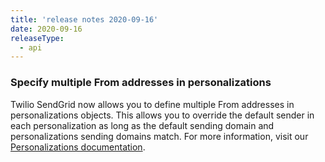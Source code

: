 ```yaml
---
title: 'release notes 2020-09-16'
date: 2020-09-16
releaseType:
  - api
---
```


### Specify multiple From addresses in personalizations

Twilio SendGrid now allows you to define multiple From addresses in personalizations objects. This allows you to override the default sender in each personalization as long as the default sending domain and personalizations sending domains match. For more information, visit our [Personalizations documentation]({{root_url}}/for-developers/sending-email/personalizations/#sending-multiple-emails-from-multiple-senders-to-multiple-recipients).

